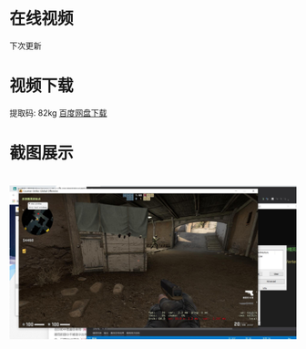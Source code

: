 
# 在线视频
下次更新

# 视频下载
提取码: 82kg  [百度网盘下载](https://pan.baidu.com/s/1Lix4eLRMqR3E7FyHYehTAA)

# 截图展示
<h1 align="center">
	<img src="demo.jpg">
</h1>

